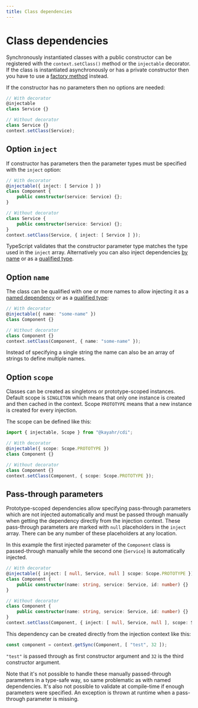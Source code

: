 ```yaml
---
title: Class dependencies
---
```


# Class dependencies

Synchronously instantiated classes with a public constructor can be registered with the `context.setClass()` method or the `injectable` decorator. If the class is instantiated asynchronously or has a private constructor then you have to use a [factory method](./factory-dependencies.md) instead.

If the constructor has no parameters then no options are needed:

```typescript
// With decorator
@injectable
class Service {}

// Without decorator
class Service {}
context.setClass(Service);
```

## Option `inject`

If constructor has parameters then the parameter types must be specified with the `inject` option:

```typescript
// With decorator
@injectable({ inject: [ Service ] })
class Component {
    public constructor(service: Service) {};
}

// Without decorator
class Service {
    public constructor(service: Service) {};
}
context.setClass(Service, { inject: [ Service ] });
```

TypeScript validates that the constructor parameter type matches the type used in the `inject` array. Alternatively you can also inject dependencies [by name](./named-dependencies.md) or as a [qualified type](./qualified-types.md).

## Option `name`

The class can be qualified with one or more names to allow injecting it as a [named dependency](named-dependencies.md) or as a [qualified type](qualified-types.md):

```typescript
// With decorator
@injectable({ name: "some-name" })
class Component {}

// Without decorator
class Component {}
context.setClass(Component, { name: "some-name" });
```

Instead of specifying a single string the name can also be an array of strings to define multiple names.

## Option `scope`

Classes can be created as singletons or prototype-scoped instances. Default scope is `SINGLETON` which means that only one instance is created and then cached in the context. Scope `PROTOTYPE` means that a new instance is created for every injection.

The scope can be defined like this:

```typescript
import { injectable, Scope } from "@kayahr/cdi";

// With decorator
@injectable({ scope: Scope.PROTOTYPE })
class Component {}

// Without decorator
class Component {}
context.setClass(Component, { scope: Scope.PROTOTYPE });
```

## Pass-through parameters

Prototype-scoped dependencies allow specifying pass-through parameters which are not injected automatically and must be passed through manually when getting the dependency directly from the injection context. These pass-through parameters are marked with `null` placeholders in the `inject` array. There can be any number of these placeholders at any location.

In this example the first injected parameter of the `Component` class is passed-through manually while the second one (`Service`) is automatically injected.

```typescript
// With decorator
@injectable({ inject: [ null, Service, null ] scope: Scope.PROTOTYPE })
class Component {
    public constructor(name: string, service: Service, id: number) {}
}

// Without decorator
class Component {
    public constructor(name: string, service: Service, id: number) {}
}
context.setClass(Component, { inject: [ null, Service, null ], scope: Scope.PROTOTYPE });
```

This dependency can be created directly from the injection context like this:

```typescript
const component = context.getSync(Component, [ "test", 32 ]);
```

`"test"` is passed through as first constructor argument and `32` is the third constructor argument.

Note that it's not possible to handle these manually passed-through parameters in a type-safe way, so same problematic as with named dependencies. It's also not possible to validate at compile-time if enough parameters were specified. An exception is thrown at runtime when a pass-through parameter is missing.
